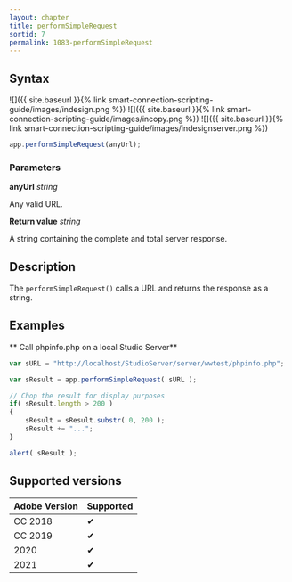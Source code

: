 ```yaml
---
layout: chapter
title: performSimpleRequest
sortid: 7
permalink: 1083-performSimpleRequest
---
```

## Syntax

![]({{ site.baseurl }}{% link smart-connection-scripting-guide/images/indesign.png %}) ![]({{ site.baseurl }}{% link smart-connection-scripting-guide/images/incopy.png %}) ![]({{ site.baseurl }}{% link smart-connection-scripting-guide/images/indesignserver.png %})
```javascript
app.performSimpleRequest(anyUrl);
```

### Parameters

**anyUrl** *string*

Any valid URL.

**Return value** *string*

A string containing the complete and total server response.

## Description

The `performSimpleRequest()` calls a URL and returns the response as a string.

## Examples

** Call phpinfo.php on a local Studio Server**

```javascript
var sURL = "http://localhost/StudioServer/server/wwtest/phpinfo.php";

var sResult = app.performSimpleRequest( sURL );

// Chop the result for display purposes
if( sResult.length > 200 )
{
	sResult = sResult.substr( 0, 200 );
	sResult += "...";
}

alert( sResult );
```

## Supported versions

| Adobe Version | Supported |
|---------------|-----------|
| CC 2018       | ✔         |
| CC 2019       | ✔         |
| 2020          | ✔         |
| 2021          | ✔         |
